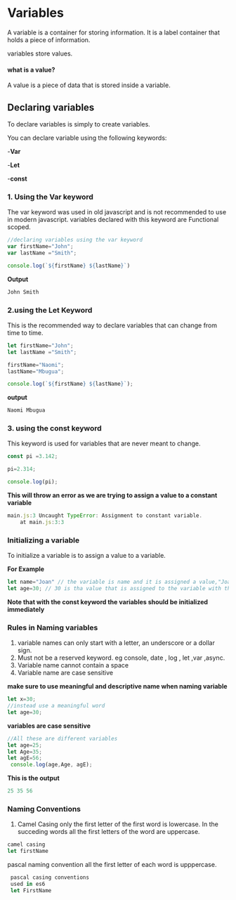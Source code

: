 # Variables
A variable is a container for storing information. It is a label container that holds a piece of information.

variables store values.

#### **what is a value**?
A value is a piece of data that is stored inside a variable.

## Declaring variables
To declare variables is simply to create variables. 

You can declare variable using the following keywords:

-**Var**

-**Let**

-**const**

### 1. Using the Var keyword
The var keyword was used in old javascript and is not recommended to use in modern javascript. variables declared with this keyword are Functional scoped.

```js
//declaring variables using the var keyword
var firstName="John";
var lastName ="Smith";

console.log(`${firstName} ${lastName}`)
```

**Output**

```js
John Smith
```

###  2.using the Let Keyword
This is the recommended way to declare variables that can change from time to time.

```js
let firstName="John";
let lastName ="Smith";

firstName="Naomi";
lastName="Mbugua";

console.log(`${firstName} ${lastName}`);
```
**output**
```js
Naomi Mbugua
```

### 3. using the const keyword
 This keyword is used for variables that are never meant to change.

 ```js
 const pi =3.142;

pi=2.314;

console.log(pi);
```
**This will throw an error as we are trying to assign a value to a constant variable**
```js
main.js:3 Uncaught TypeError: Assignment to constant variable.
    at main.js:3:3
```

### Initializing a variable
To initialize a variable is to assign a value to a variable.

**For Example**
```js
let name="Joan" // the variable is name and it is assigned a value,"Joan"
let age=30; // 30 is tha value that is assigned to the variable with the name age.
```

**Note that with the const keyword the variables should be initialized immediately**

### Rules in Naming variables
1. variable names can only start with a letter, an underscore or a dollar sign.
2. Must not be a reserved keyword. eg console, date , log , let ,var ,async.
3. Variable name cannot contain a space
4. Variable name are case sensitive 

**make sure to use meaningful and descriptive  name when naming variable**

```js
let x=30;
//instead use a meaningful word
let age=30;
```
**variables are case sensitive**

```js
//All these are different variables
let age=25;
let Age=35;
let agE=56;
 console.log(age,Age, agE);
 ```
 **This is the output**
 ```js
 25 35 56
 ```

 ### Naming Conventions
 1. Camel Casing
 only the first letter of the first word is lowercase. In the succeding words all the first letters of the word are uppercase.
  ```js
 camel casing
 let firstName
```

pascal naming convention all the first letter  of each word is upppercase.
```js
 pascal casing conventions
 used in es6
 let FirstName
```
